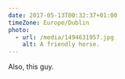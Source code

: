 ```yaml
---
date: 2017-05-13T00:32:37+01:00
timeZone: Europe/Dublin
photo:
  - url: /media/1494631957.jpg
    alt: A friendly horse.
---
```

Also, this guy.
